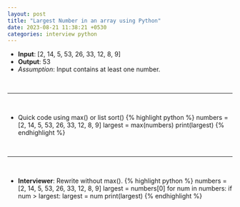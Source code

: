 ```yaml
---
layout: post
title: "Largest Number in an array using Python"
date: 2023-08-21 11:38:21 +0530
categories: interview python
---
```


- **Input**: [2, 14, 5, 53, 26, 33, 12, 8, 9]
- **Output**: 53
- *Assumption*: Input contains at least one number.
<p>&nbsp;</p><hr/><p>&nbsp;</p>

- Quick code using max() or list sort()
{% highlight python %}
numbers = [2, 14, 5, 53, 26, 33, 12, 8, 9]
largest = max(numbers)
print(largest)
{% endhighlight %}
<p>&nbsp;</p><hr/><p>&nbsp;</p>

- **Interviewer**: Rewrite without max().
{% highlight python %}
numbers = [2, 14, 5, 53, 26, 33, 12, 8, 9]
largest = numbers[0]
for num in numbers:
    if num > largest:
        largest = num
print(largest)
{% endhighlight %}